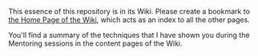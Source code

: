 This essence of this repository is in its Wiki. Please create a bookmark to [the Home Page of the Wiki](https://github.com/DCIForks/E07/wiki), which acts as an index to all the other pages.

You'll find a summary of the techniques that I have shown you during the Mentoring sessions in the content pages of the Wiki.
